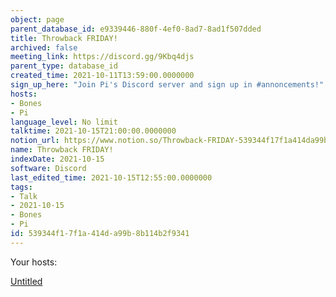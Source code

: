 ```yaml
---
object: page
parent_database_id: e9339446-880f-4ef0-8ad7-8ad1f507dded
title: Throwback FRIDAY!
archived: false
meeting_link: https://discord.gg/9Kbq4djs
parent_type: database_id
created_time: 2021-10-11T13:59:00.0000000
sign_up_here: "Join Pi's Discord server and sign up in #annoncements!"
hosts:
- Bones
- Pi
language_level: No limit
talktime: 2021-10-15T21:00:00.0000000
notion_url: https://www.notion.so/Throwback-FRIDAY-539344f17f1a414da99b8b114b2f9341
name: Throwback FRIDAY!
indexDate: 2021-10-15
software: Discord
last_edited_time: 2021-10-15T12:55:00.0000000
tags:
- Talk
- 2021-10-15
- Bones
- Pi
id: 539344f1-7f1a-414d-a99b-8b114b2f9341
---
```




Your hosts:

[Untitled](https://www.notion.so/482e61b02b9c4456b2b4fe86bb7544c6)   





